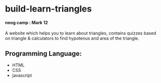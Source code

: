 # build-learn-triangles
#### neog camp : Mark 12
A website which helps you to learn about triangles, contains quizzes based on triangle & calculators to find hypotenus and area of the triangle.
## Programming Language:
- HTML
- CSS
- javascript
